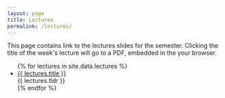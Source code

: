 ```yaml
---
layout: page
title: Lectures
permalink: /lectures/
---
```


This page contains link to the lectures slides for the semester. Clicking the title of the week's lecture will go to a PDF, embedded in the your browser. 

<!--
The bottom right icons link to the Github directory for the lecture (<i class="fab fa-github"></i>), the R Markdown document for the lecture (<i class="fab fa-r-project"></i>), and a PDF, embedded on Github, for the lecture (<i class="fas fa-file-pdf"></i>).
-->

<ul id="archive">
{% for lectures in site.data.lectures %}
      <li class="archiveposturl">
        <span><a href="{{ site.url }}/{{ lectures.dirname }}/{{ lectures.filename }}.pdf">{{ lectures.title }}</a></span><br>
<span class = "postlower">
<!-- <strong>tl;dr:</strong> -->{{ lectures.tldr }}</span>
<strong style="font-size:100%; font-family: 'Titillium Web', sans-serif; float:right; padding-right: .5em">
<!--
	<a href="https://github.com/{{ site.githubdir}}/tree/master/{{ lectures.dirname }}"><i class="fab fa-github"></i></a>&nbsp;&nbsp;
	<a href="https://github.com/{{ site.githubdir}}/tree/master/{{ lectures.dirname }}/{{ lectures.filename}}.Rmd"><i class="fab fa-r-project"></i></a>&nbsp;&nbsp;
	<a href="https://github.com/{{ site.githubdir}}/blob/master/{{ lectures.dirname }}/{{ lectures.filename}}.pdf"><i class="fas fa-file-pdf"></i></a>
-->
</strong> 
      </li>
{% endfor %}
</ul>
